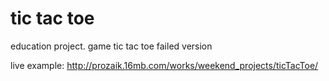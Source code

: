 # tic tac toe
education project. game tic tac toe
failed version

live example: http://prozaik.16mb.com/works/weekend_projects/ticTacToe/